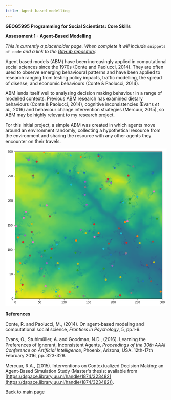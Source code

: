 ```yaml
---
title: Agent-based modelling
---
```

<!-- Header for the webpage in bold -->
**GEOG5995 Programming for Social Scientists: Core Skills**

**Assessment 1 - Agent-Based Modelling**

*This is currently a placeholder page. When complete it will include* 
`snippets of code` 
*and a link to the [GitHub repository](https://github.com/ChrisDNewton).*

Agent based models (ABM) have been increasingly applied in computational social sciences since the 1970s (Conte and Paolucci, 2014). They are often used to observe emerging behavioural patterns and have been applied to research ranging from testing policy impacts, traffic modelling, the spread of disease, and economic behaviours (Conte & Paolucci, 2014).

ABM lends itself well to analysing decision making behaviour in a range of modelled contexts. Previous ABM research has examined dietary behaviours (Conte & Paolucci, 2014), cognitive inconsistencies (Evans *et al.,* 2016) and behaviour change intervention strategies (Mercuur, 2015), so ABM may be highly relevant to my research project.

For this initial project, a simple ABM was created in which agents move around an environment randomly, collecting a hypothetical resource from the environment and sharing the resource with any other agents they encounter on their travels.

<div style="text-align:center"><img src ="https://raw.githubusercontent.com/ChrisDNewton/ChrisDNewton.github.io/master/ABM_image1.png" /></div>

**References**

Conte, R. and Paolucci, M., (2014). On agent-based modeling and computational social science, *Frontiers in Psychology*, 5, pp.1-9.

Evans, O., Stuhlmüller, A. and Goodman, N.D., (2016). Learning the Preferences of Ignorant, Inconsistent Agents, *Proceedings of the 30th AAAI Conference on Artificial Intelligence*, Phoenix, Arizona, USA. 12th-17th February 2016, pp. 323-329.

Mercuur, R.A., (2015). Interventions on Contextualized Decision Making: an Agent-Based Simulation Study (Master's thesis: available from [https://dspace.library.uu.nl/handle/1874/323482](https://dspace.library.uu.nl/handle/1874/323482)).

[Back to main page](https://chrisdnewton.github.io/)
